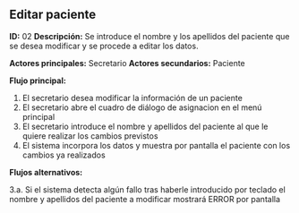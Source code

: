 ## Editar paciente
**ID:** 02 **Descripción:** Se introduce el nombre y los apellidos del paciente que se desea modificar y se procede a editar los datos.

**Actores principales:** Secretario **Actores secundarios:** Paciente

**Flujo principal:**
1. El secretario desea modificar la información de un paciente
2. El secretario abre el cuadro de diálogo de asignacion en el menú principal
3. El secretario introduce el nombre y apellidos del paciente al que le quiere realizar los cambios previstos
4. El sistema incorpora los datos y muestra por pantalla el paciente con los cambios ya realizados

**Flujos alternativos:**

3.a. Si el sistema detecta algún fallo tras haberle introducido por teclado el nombre y apellidos del paciente a modificar mostrará ERROR por pantalla
